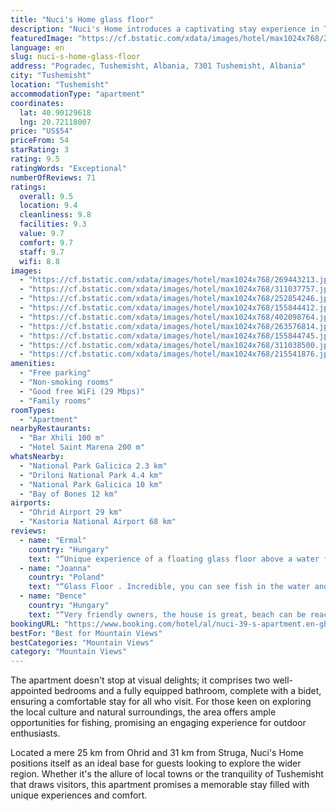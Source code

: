 ```yaml
---
title: "Nuci's Home glass floor"
description: "Nuci's Home introduces a captivating stay experience in Tushemisht, where modern amenities meet the charm of natural beauty."
featuredImage: "https://cf.bstatic.com/xdata/images/hotel/max1024x768/269443213.jpg?k=4e3c51c58bacf7fd45eb28c711c6e9486722decf166a6576c03f48283ec43358&o=&hp=1"
language: en
slug: nuci-s-home-glass-floor
address: "Pogradec, Tushemisht, Albania, 7301 Tushemisht, Albania"
city: "Tushemisht"
location: "Tushemisht"
accommodationType: "apartment"
coordinates:
  lat: 40.90129618
  lng: 20.72118007
price: "US$54"
priceFrom: 54
starRating: 3
rating: 9.5
ratingWords: "Exceptional"
numberOfReviews: 71
ratings:
  overall: 9.5
  location: 9.4
  cleanliness: 9.8
  facilities: 9.3
  value: 9.7
  comfort: 9.7
  staff: 9.7
  wifi: 8.8
images:
  - "https://cf.bstatic.com/xdata/images/hotel/max1024x768/269443213.jpg?k=4e3c51c58bacf7fd45eb28c711c6e9486722decf166a6576c03f48283ec43358&o=&hp=1"
  - "https://cf.bstatic.com/xdata/images/hotel/max1024x768/311037757.jpg?k=a6d7383aff2041ecf554f6cebd77bd92105b807efcc76f901d9284b40a7a2c31&o=&hp=1"
  - "https://cf.bstatic.com/xdata/images/hotel/max1024x768/252854246.jpg?k=e97fcdefafe9d1eb15d612732d99c4712707a6dcb5a757d932525d8a0ca481d2&o=&hp=1"
  - "https://cf.bstatic.com/xdata/images/hotel/max1024x768/155844412.jpg?k=95a93f1ecc3d4d29ed2faa7224914f29e51a8d77f6ffcff86dbed0754ece9c15&o=&hp=1"
  - "https://cf.bstatic.com/xdata/images/hotel/max1024x768/402098764.jpg?k=fdec3492de25452c10c29b60944b8239824affd2545aa1085ae65db9a8d447b8&o=&hp=1"
  - "https://cf.bstatic.com/xdata/images/hotel/max1024x768/263576814.jpg?k=47114f4786ab10f26db2f788b63ca08e3ad98ee889ea967e5227bbf6fe43815a&o=&hp=1"
  - "https://cf.bstatic.com/xdata/images/hotel/max1024x768/155844745.jpg?k=fe5902969165c608c3013937db7ba794519e97e69ed529b938aa4e52806c2fea&o=&hp=1"
  - "https://cf.bstatic.com/xdata/images/hotel/max1024x768/311038500.jpg?k=fc6f4d4fa6b724dc0783049fa02c4c3218c7b1ccc30a145677accafcee5262d6&o=&hp=1"
  - "https://cf.bstatic.com/xdata/images/hotel/max1024x768/215541876.jpg?k=b9b70aa8463400f1b67d45a2bdca1006f627a0b582455aefb43d0f94a5810dd5&o=&hp=1"
amenities:
  - "Free parking"
  - "Non-smoking rooms"
  - "Good free WiFi (29 Mbps)"
  - "Family rooms"
roomTypes:
  - "Apartment"
nearbyRestaurants:
  - "Bar Xhili 100 m"
  - "Hotel Saint Marena 200 m"
whatsNearby:
  - "National Park Galicica 2.3 km"
  - "Driloni National Park 4.4 km"
  - "National Park Galicica 10 km"
  - "Bay of Bones 12 km"
airports:
  - "Ohrid Airport 29 km"
  - "Kastoria National Airport 68 km"
reviews:
  - name: "Ermal"
    country: "Hungary"
    text: "“Unique experience of a floating glass floor above a water flow”"
  - name: "Joanna"
    country: "Poland"
    text: "“Glass Floor . Incredible, you can see fish in the water and rocks under glass floor from your bed ! Old Home with stone walls , air- condition. Perfect!”"
  - name: "Bence"
    country: "Hungary"
    text: "“Very friendly owners, the house is great, beach can be reached with 5 min walk.”"
bookingURL: "https://www.booking.com/hotel/al/nuci-39-s-apartment.en-gb.html?aid=8035640"
bestFor: "Best for Mountain Views"
bestCategories: "Mountain Views"
category: "Mountain Views"
---
```


The apartment doesn't stop at visual delights; it comprises two well-appointed bedrooms and a fully equipped bathroom, complete with a bidet, ensuring a comfortable stay for all who visit. For those keen on exploring the local culture and natural surroundings, the area offers ample opportunities for fishing, promising an engaging experience for outdoor enthusiasts.

Located a mere 25 km from Ohrid and 31 km from Struga, Nuci's Home positions itself as an ideal base for guests looking to explore the wider region. Whether it's the allure of local towns or the tranquility of Tushemisht that draws visitors, this apartment promises a memorable stay filled with unique experiences and comfort.